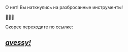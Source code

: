 О нет! Вы наткнулись на разбросанные инструменты!

🧰🧰🧰

Скорее переходите по ссылке:
## *[avessy!](#avessy)*
